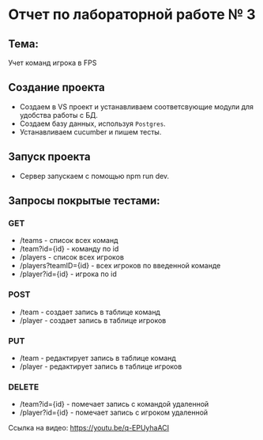 # Отчет по лабораторной работе № 3  

## Тема:  
Учет команд игрока в FPS  

## Создание проекта  

- Создаем в VS проект и устанавливаем соответсвующие модули для удобства работы с БД.  
- Создаем базу данных, используя `Postgres`.
- Устанавливаем cucumber и пишем тесты.  

## Запуск проекта  
- Сервер запускаем с помощью npm run dev.  

## Запросы покрытые тестами:

### GET
* /teams - список всех команд  
* /team?id={id} - команду по id
* /players - список всех игроков  
* /players?teamID={id} - всех игроков по введенной команде  
* /player?id={id} - игрока по id    
### POST
* /team - создает запись в таблице команд  
* /player - создает запись в таблице игроков  
### PUT
* /team - редактирует запись в таблице команд  
* /player - редактирует запись в таблице игроков  
### DELETE
* /team?id={id} - помечает запись с командой удаленной  
* /player?id={id} - помечает запись с игроком удаленной  

Ссылка на видео: https://youtu.be/q-EPUyhaACI
